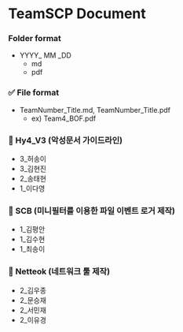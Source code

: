 # TeamSCP Document



### Folder format

- YYYY_ MM _DD
  - md
  - pdf

### ✅ File format

- TeamNumber_Title.md, TeamNumber_Title.pdf
  - ex) Team4_BOF.pdf

### 📌 Hy4_V3 (악성문서 가이드라인)
- 3_허송이
- 3_김현진
- 2_송태현
- 1_이다영
### 📌 SCB (미니필터를 이용한 파일 이벤트 로거 제작)
- 1_김평안
- 1_김수현
- 1_최송이
### 📌 Netteok (네트워크 툴 제작)
- 2_김우종
- 2_문승재
- 2_서민재
- 2_이유경
